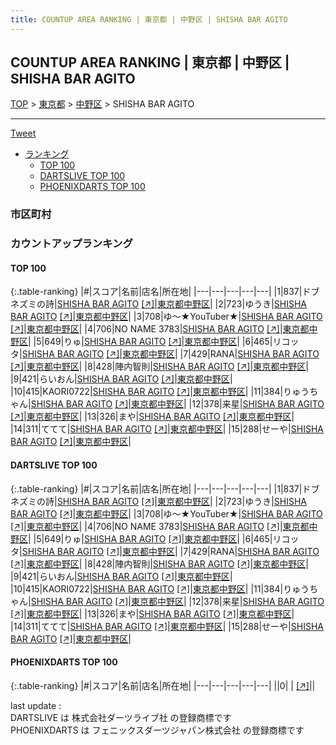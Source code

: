 ```yaml
---
title: COUNTUP AREA RANKING | 東京都 | 中野区 | SHISHA BAR AGITO
---
```

## COUNTUP AREA RANKING | 東京都 | 中野区 | SHISHA BAR AGITO

[TOP](/darts/rank/) > [東京都](/darts/rank/東京都/) > [中野区](/darts/rank/東京都/中野区/) > SHISHA BAR AGITO

___

<a href="https://twitter.com/share?ref_src=twsrc%5Etfw" data-text="COUNTUP AREA RANKING | 東京都中野区SHISHA BAR AGITO" class="twitter-share-button" data-hashtags="DARTSLIVE,PHOENIXDARTS,darts,ダーツ" data-show-count="false">Tweet</a>

* [ランキング](#カウントアップランキング)
    * [TOP 100](#top-100)
    * [DARTSLIVE TOP 100](#dartslive-top-100)
    * [PHOENIXDARTS TOP 100](#phoenixdarts-top-100)

### 市区町村

<ul>

</ul>

### カウントアップランキング

#### TOP 100



{:.table-ranking}
|#|スコア|名前|店名|所在地|
|---|---|---|---|---|
|1|837|<span class="rank-name-dl">ドブネズミの詩</span>|<a href="/darts/rank/shops/a8119a81f3e6d3a328032249b44395af.html">SHISHA BAR AGITO</a> <a href="https://search.dartslive.com/jp/shop/a8119a81f3e6d3a328032249b44395af">[↗]</a>|<a href="/darts/rank/東京都/中野区">東京都中野区</a>|
|2|723|<span class="rank-name-dl">ゆうき</span>|<a href="/darts/rank/shops/a8119a81f3e6d3a328032249b44395af.html">SHISHA BAR AGITO</a> <a href="https://search.dartslive.com/jp/shop/a8119a81f3e6d3a328032249b44395af">[↗]</a>|<a href="/darts/rank/東京都/中野区">東京都中野区</a>|
|3|708|<span class="rank-name-dl">ゆ〜★YouTuber★</span>|<a href="/darts/rank/shops/a8119a81f3e6d3a328032249b44395af.html">SHISHA BAR AGITO</a> <a href="https://search.dartslive.com/jp/shop/a8119a81f3e6d3a328032249b44395af">[↗]</a>|<a href="/darts/rank/東京都/中野区">東京都中野区</a>|
|4|706|<span class="rank-name-dl">NO NAME 3783</span>|<a href="/darts/rank/shops/a8119a81f3e6d3a328032249b44395af.html">SHISHA BAR AGITO</a> <a href="https://search.dartslive.com/jp/shop/a8119a81f3e6d3a328032249b44395af">[↗]</a>|<a href="/darts/rank/東京都/中野区">東京都中野区</a>|
|5|649|<span class="rank-name-dl">りゅ</span>|<a href="/darts/rank/shops/a8119a81f3e6d3a328032249b44395af.html">SHISHA BAR AGITO</a> <a href="https://search.dartslive.com/jp/shop/a8119a81f3e6d3a328032249b44395af">[↗]</a>|<a href="/darts/rank/東京都/中野区">東京都中野区</a>|
|6|465|<span class="rank-name-dl">リコッタ</span>|<a href="/darts/rank/shops/a8119a81f3e6d3a328032249b44395af.html">SHISHA BAR AGITO</a> <a href="https://search.dartslive.com/jp/shop/a8119a81f3e6d3a328032249b44395af">[↗]</a>|<a href="/darts/rank/東京都/中野区">東京都中野区</a>|
|7|429|<span class="rank-name-dl">RANA</span>|<a href="/darts/rank/shops/a8119a81f3e6d3a328032249b44395af.html">SHISHA BAR AGITO</a> <a href="https://search.dartslive.com/jp/shop/a8119a81f3e6d3a328032249b44395af">[↗]</a>|<a href="/darts/rank/東京都/中野区">東京都中野区</a>|
|8|428|<span class="rank-name-dl">陣内智則</span>|<a href="/darts/rank/shops/a8119a81f3e6d3a328032249b44395af.html">SHISHA BAR AGITO</a> <a href="https://search.dartslive.com/jp/shop/a8119a81f3e6d3a328032249b44395af">[↗]</a>|<a href="/darts/rank/東京都/中野区">東京都中野区</a>|
|9|421|<span class="rank-name-dl">らいおん</span>|<a href="/darts/rank/shops/a8119a81f3e6d3a328032249b44395af.html">SHISHA BAR AGITO</a> <a href="https://search.dartslive.com/jp/shop/a8119a81f3e6d3a328032249b44395af">[↗]</a>|<a href="/darts/rank/東京都/中野区">東京都中野区</a>|
|10|415|<span class="rank-name-dl">KAORI0722</span>|<a href="/darts/rank/shops/a8119a81f3e6d3a328032249b44395af.html">SHISHA BAR AGITO</a> <a href="https://search.dartslive.com/jp/shop/a8119a81f3e6d3a328032249b44395af">[↗]</a>|<a href="/darts/rank/東京都/中野区">東京都中野区</a>|
|11|384|<span class="rank-name-dl">りゅうちゃん</span>|<a href="/darts/rank/shops/a8119a81f3e6d3a328032249b44395af.html">SHISHA BAR AGITO</a> <a href="https://search.dartslive.com/jp/shop/a8119a81f3e6d3a328032249b44395af">[↗]</a>|<a href="/darts/rank/東京都/中野区">東京都中野区</a>|
|12|378|<span class="rank-name-dl">来星</span>|<a href="/darts/rank/shops/a8119a81f3e6d3a328032249b44395af.html">SHISHA BAR AGITO</a> <a href="https://search.dartslive.com/jp/shop/a8119a81f3e6d3a328032249b44395af">[↗]</a>|<a href="/darts/rank/東京都/中野区">東京都中野区</a>|
|13|326|<span class="rank-name-dl">まや</span>|<a href="/darts/rank/shops/a8119a81f3e6d3a328032249b44395af.html">SHISHA BAR AGITO</a> <a href="https://search.dartslive.com/jp/shop/a8119a81f3e6d3a328032249b44395af">[↗]</a>|<a href="/darts/rank/東京都/中野区">東京都中野区</a>|
|14|311|<span class="rank-name-dl">ててて</span>|<a href="/darts/rank/shops/a8119a81f3e6d3a328032249b44395af.html">SHISHA BAR AGITO</a> <a href="https://search.dartslive.com/jp/shop/a8119a81f3e6d3a328032249b44395af">[↗]</a>|<a href="/darts/rank/東京都/中野区">東京都中野区</a>|
|15|288|<span class="rank-name-dl">せーや</span>|<a href="/darts/rank/shops/a8119a81f3e6d3a328032249b44395af.html">SHISHA BAR AGITO</a> <a href="https://search.dartslive.com/jp/shop/a8119a81f3e6d3a328032249b44395af">[↗]</a>|<a href="/darts/rank/東京都/中野区">東京都中野区</a>|


#### DARTSLIVE TOP 100



{:.table-ranking}
|#|スコア|名前|店名|所在地|
|---|---|---|---|---|
|1|837|<span class="rank-name-dl">ドブネズミの詩</span>|<a href="/darts/rank/shops/a8119a81f3e6d3a328032249b44395af.html">SHISHA BAR AGITO</a> <a href="https://search.dartslive.com/jp/shop/a8119a81f3e6d3a328032249b44395af">[↗]</a>|<a href="/darts/rank/東京都/中野区">東京都中野区</a>|
|2|723|<span class="rank-name-dl">ゆうき</span>|<a href="/darts/rank/shops/a8119a81f3e6d3a328032249b44395af.html">SHISHA BAR AGITO</a> <a href="https://search.dartslive.com/jp/shop/a8119a81f3e6d3a328032249b44395af">[↗]</a>|<a href="/darts/rank/東京都/中野区">東京都中野区</a>|
|3|708|<span class="rank-name-dl">ゆ〜★YouTuber★</span>|<a href="/darts/rank/shops/a8119a81f3e6d3a328032249b44395af.html">SHISHA BAR AGITO</a> <a href="https://search.dartslive.com/jp/shop/a8119a81f3e6d3a328032249b44395af">[↗]</a>|<a href="/darts/rank/東京都/中野区">東京都中野区</a>|
|4|706|<span class="rank-name-dl">NO NAME 3783</span>|<a href="/darts/rank/shops/a8119a81f3e6d3a328032249b44395af.html">SHISHA BAR AGITO</a> <a href="https://search.dartslive.com/jp/shop/a8119a81f3e6d3a328032249b44395af">[↗]</a>|<a href="/darts/rank/東京都/中野区">東京都中野区</a>|
|5|649|<span class="rank-name-dl">りゅ</span>|<a href="/darts/rank/shops/a8119a81f3e6d3a328032249b44395af.html">SHISHA BAR AGITO</a> <a href="https://search.dartslive.com/jp/shop/a8119a81f3e6d3a328032249b44395af">[↗]</a>|<a href="/darts/rank/東京都/中野区">東京都中野区</a>|
|6|465|<span class="rank-name-dl">リコッタ</span>|<a href="/darts/rank/shops/a8119a81f3e6d3a328032249b44395af.html">SHISHA BAR AGITO</a> <a href="https://search.dartslive.com/jp/shop/a8119a81f3e6d3a328032249b44395af">[↗]</a>|<a href="/darts/rank/東京都/中野区">東京都中野区</a>|
|7|429|<span class="rank-name-dl">RANA</span>|<a href="/darts/rank/shops/a8119a81f3e6d3a328032249b44395af.html">SHISHA BAR AGITO</a> <a href="https://search.dartslive.com/jp/shop/a8119a81f3e6d3a328032249b44395af">[↗]</a>|<a href="/darts/rank/東京都/中野区">東京都中野区</a>|
|8|428|<span class="rank-name-dl">陣内智則</span>|<a href="/darts/rank/shops/a8119a81f3e6d3a328032249b44395af.html">SHISHA BAR AGITO</a> <a href="https://search.dartslive.com/jp/shop/a8119a81f3e6d3a328032249b44395af">[↗]</a>|<a href="/darts/rank/東京都/中野区">東京都中野区</a>|
|9|421|<span class="rank-name-dl">らいおん</span>|<a href="/darts/rank/shops/a8119a81f3e6d3a328032249b44395af.html">SHISHA BAR AGITO</a> <a href="https://search.dartslive.com/jp/shop/a8119a81f3e6d3a328032249b44395af">[↗]</a>|<a href="/darts/rank/東京都/中野区">東京都中野区</a>|
|10|415|<span class="rank-name-dl">KAORI0722</span>|<a href="/darts/rank/shops/a8119a81f3e6d3a328032249b44395af.html">SHISHA BAR AGITO</a> <a href="https://search.dartslive.com/jp/shop/a8119a81f3e6d3a328032249b44395af">[↗]</a>|<a href="/darts/rank/東京都/中野区">東京都中野区</a>|
|11|384|<span class="rank-name-dl">りゅうちゃん</span>|<a href="/darts/rank/shops/a8119a81f3e6d3a328032249b44395af.html">SHISHA BAR AGITO</a> <a href="https://search.dartslive.com/jp/shop/a8119a81f3e6d3a328032249b44395af">[↗]</a>|<a href="/darts/rank/東京都/中野区">東京都中野区</a>|
|12|378|<span class="rank-name-dl">来星</span>|<a href="/darts/rank/shops/a8119a81f3e6d3a328032249b44395af.html">SHISHA BAR AGITO</a> <a href="https://search.dartslive.com/jp/shop/a8119a81f3e6d3a328032249b44395af">[↗]</a>|<a href="/darts/rank/東京都/中野区">東京都中野区</a>|
|13|326|<span class="rank-name-dl">まや</span>|<a href="/darts/rank/shops/a8119a81f3e6d3a328032249b44395af.html">SHISHA BAR AGITO</a> <a href="https://search.dartslive.com/jp/shop/a8119a81f3e6d3a328032249b44395af">[↗]</a>|<a href="/darts/rank/東京都/中野区">東京都中野区</a>|
|14|311|<span class="rank-name-dl">ててて</span>|<a href="/darts/rank/shops/a8119a81f3e6d3a328032249b44395af.html">SHISHA BAR AGITO</a> <a href="https://search.dartslive.com/jp/shop/a8119a81f3e6d3a328032249b44395af">[↗]</a>|<a href="/darts/rank/東京都/中野区">東京都中野区</a>|
|15|288|<span class="rank-name-dl">せーや</span>|<a href="/darts/rank/shops/a8119a81f3e6d3a328032249b44395af.html">SHISHA BAR AGITO</a> <a href="https://search.dartslive.com/jp/shop/a8119a81f3e6d3a328032249b44395af">[↗]</a>|<a href="/darts/rank/東京都/中野区">東京都中野区</a>|


#### PHOENIXDARTS TOP 100



{:.table-ranking}
|#|スコア|名前|店名|所在地|
|---|---|---|---|---|
||0|<span class="rank-name-dl"> </span>|<a href="/darts/rank/shops/.html"></a> <a href="">[↗]</a>|<a href="/darts/rank//"></a>|


<div class="footer border-top border-gray-light mt-5 pt-3 text-right text-gray">
    last update : <span style="font-weight: italic" id="foot_last_modified"></span><br />
    DARTSLIVE は 株式会社ダーツライブ社 の登録商標です<br />
    PHOENIXDARTS は フェニックスダーツジャパン株式会社 の登録商標です<br />
</div>

<script src="https://cdnjs.cloudflare.com/ajax/libs/jquery.tablesorter/2.31.3/js/jquery.tablesorter.min.js" integrity="sha512-qzgd5cYSZcosqpzpn7zF2ZId8f/8CHmFKZ8j7mU4OUXTNRd5g+ZHBPsgKEwoqxCtdQvExE5LprwwPAgoicguNg==" crossorigin="anonymous" referrerpolicy="no-referrer"></script>
<link rel="stylesheet" href="https://cdnjs.cloudflare.com/ajax/libs/jquery.tablesorter/2.31.3/css/theme.default.min.css" integrity="sha512-wghhOJkjQX0Lh3NSWvNKeZ0ZpNn+SPVXX1Qyc9OCaogADktxrBiBdKGDoqVUOyhStvMBmJQ8ZdMHiR3wuEq8+w==" crossorigin="anonymous" referrerpolicy="no-referrer" />
<script>
$(function() {
    $(".table-ranking").tablesorter({sortList:[[0, 0]]});
    $("#foot_last_modified").text(formatDate(new Date(document.lastModified), 'yyyy-MM-dd HH:mm:ss'));
});
</script>

<script async src="https://platform.twitter.com/widgets.js" charset="utf-8"></script>